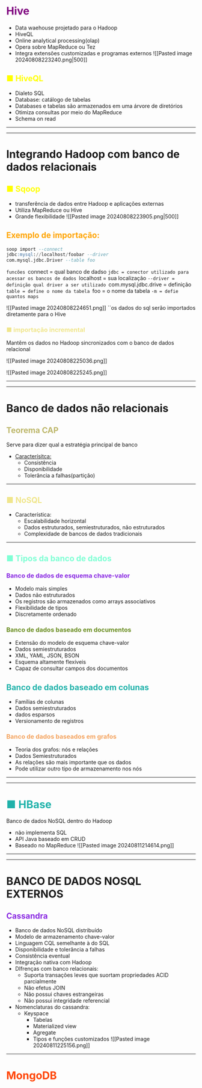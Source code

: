# <span style="color:purple">Hive</span> 
- Data waehouse projetado para o Hadoop
- HiveQL
- Online analytical processing(olap)
- Opera sobre MapReduce ou Tez
- Integra extensões customizadas e programas externos
![[Pasted image 20240808223240.png|500]]

## <span style="color:yellow">■ HiveQL</span>
- Dialeto SQL
- Database: catálogo de tabelas
- Databases e tabelas são armazenados em uma árvore de diretórios
- Otimiza consultas por meio do MapReduce
- Schema on read

---
---
# Integrando Hadoop com banco de dados relacionais

## <span style="color:yellow">■ Sqoop</span>
- transferência de dados entre Hadoop e aplicações externas
- Utiliza MapReduce ou Hive
- Grande flexibilidade
![[Pasted image 20240808223905.png|500]]

## <span style="color:orange">Exemplo de importação:</span>
```sql
soop import --connect
jdbc:mysql://localhost/foobar --driver
com.mysql.jdbc.Driver --table foo
```
``funcões
``connect = qual banco de dadso
``jdbc = conector utilizado para acessar os bancos de dados
``localhost = sua localização
``--driver = definição qual driver a ser utilizado
``com.mysql.jdbc.drive = definição
``table = define o nome da tabela
``foo = o nome da tabela
`-m = defie quantos maps`

![[Pasted image 20240808224651.png]]
``os dados do sql serão importados diretamente para o Hive

### <span style="color:khaki">■ importação incremental</span>
Mantêm os dados no Hadoop sincronizados com o banco de dados relacional

![[Pasted image 20240808225036.png]]

![[Pasted image 20240808225245.png]]

----
----
# Banco de dados não relacionais
## <span style="color:#BDB76B">Teorema CAP</span>
Serve para dizer qual a estratégia principal de banco
- <u>Caracterísitca:</u>
	- Consistência
	- Disponibilidade
	- Tolerância a falhas(partição)
---
## <span style="color:khaki">■ NoSQL</span>
- Característica:
	- Escalabilidade horizontal
	- Dados estruturados, semiestruturados, não estruturados
	- Complexidade de bancos de dados tradicionais
---
## <span style="color:aquamarine">■ Tipos da banco de dados</span>
### <span style="color:#8A2BE2">Banco de dados de esquema chave-valor</span>
- Modelo mais simples
- Dados não estruturados
- Os registros são armazenados como arrays associativos
- Flexibilidade de tipos
- Discretamente ordenado
### <span style="color:6B8E23">Banco de dados baseado em documentos</span>
- Extensão do modelo de esquema chave-valor
- Dados semiestruturados
- XML, YAML, JSON, BSON
- Esquema altamente flexíveis
- Capaz de consultar campos dos documentos

## <span style="color:#20B2AA">Banco de dados baseado em colunas</span>
- Famílias de colunas
- Dados semiestruturados
- dados esparsos
- Versionamento de registros

### <span style="color:#F4A460">Banco de dados baseados em grafos</span>
- Teoria dos grafos: nós e relações
- Dados Semiestruturados
- As relações são mais importante que os dados
- Pode utilizar outro tipo de armazenamento nos nós

---
---
# <span style="color:#20B2AA">■ HBase</span>
Banco de dados NoSQL dentro do Hadoop
- não implementa SQL
- API Java baseado em CRUD
- Baseado no MapReduce
![[Pasted image 20240811214614.png]]
---
---
# BANCO DE DADOS NOSQL EXTERNOS
## <span style="color:#8A2BE2">Cassandra</span>
- Banco de dados NoSQL distribuído
- Modelo de armazenamento chave-valor
- Linguagem CQL semelhante à do SQL
- Disponibilidade e tolerância a falhas
- Consistência eventual
- Integração nativa com Hadoop
- DIfrenças com banco relacionais:
	- Suporta transações leves que suortam propriedades ACID parcialmente
	- Não efetus JOIN
	- Não possui chaves estrangeiras
	- Não possui integridade referencial
- Nomenclaturas do cassandra:
	- Keyspace
		- Tabelas
		- Materialized view
		- Agregate
		- Tipos e funções customizados
![[Pasted image 20240811225156.png]]
---
# <span style="color:#FF4500">MongoDB</span>
